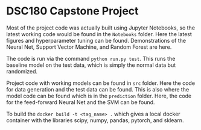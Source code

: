 # DSC180 Capstone Project

Most of the project code was actually built using Jupyter Notebooks, so the latest working code would be found in the `Notebooks` folder. Here the latest figures and hyperparameter tuning can be found. Demonstrations of the Neural Net, Support Vector Machine, and Random Forest are here.

The code is run via the command `python run.py test`. This runs the baseline model on the test data, which is simply the normal data but randomized.

Project code with working models can be found in `src` folder. Here the code for data generation and the test data can be found. This is also where the model code can be found which is in the `prediction` folder. Here, the code for the feed-forward Neural Net and the SVM can be found.

To build the `docker build -t <tag_name> .` which gives a local docker container with the libraries scipy, numpy, pandas, pytorch, and sklearn.
